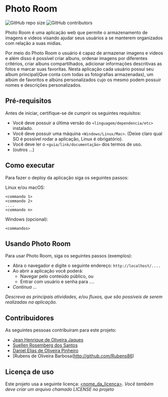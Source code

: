 # Photo Room

<!--- Exemplos de badges. Acesse https://shields.io para outras opções. Você pode querer incluir informações de dependencias, build, testes, licença, etc. --->
![GitHub repo size](https://img.shields.io/github/repo-size/hsborges/progweb-template)
![GitHub contributors](https://img.shields.io/github/contributors/hsborges/progweb-template)

Photo Room é uma aplicação web que permite o armazenamento de imagens e videos visando ajudar seus usuários a se manterem organizados com relação a suas midias. 

<!--Coloque aqui linhas adicionais com informações sobre o que a aplicação faz. Sua introdução deve ser de no máximo 3 parágrafos, seja simples e objetivo para não sobrecarregar de detalhes desnecessários este espaço. Se necessário, crie novas seções abaixo. --->

Por meio do Photo Room o usuário é capaz de armazenar imagens e videos e além disso é possível criar albuns, ordenar imagens por diferentes critérios, criar albuns compartilhados, adicionar informações descritivas as fotos e marcar suas favoritas. Nesta aplicação cada usuário possuí seu album principal(Que conta com todas as fotografias armazenadas), um albúm de favoritos e albúns personalizados cujo os mesmo podem possuir nomes e descrições personalizados.

## Pré-requisitos

Antes de iniciar, certifique-se de cumprir os seguintes requisitos:
<!--- Estes são alguns exemplos de requisitos. Adicione, duplique e remove como necessário --->
* Você deve possuir a última versão do `<linguagem/dependencia/etc>` instalado.
* Você deve possuir uma máquina `<Windows/Linux/Mac>`. (Deixe claro qual SO é possível rodar a aplicação, Linux é obrigatório).
* Você deve ler o `<guia/link/documentação>` dos termos de uso.
* (outros ...)

## Como executar

Para fazer o deploy da aplicação siga os seguintes passos:

Linux e/ou macOS:
```
<commando 1>
<commando 2>
....
<commando n>
```

Windows (opcional):
```
<commandos>
```

## Usando Photo Room

Para usar Photo Room, siga os seguintes passos (exemplos):

* Abra o navegador e digite o seguinte endereço: `http://localhost/....`
* Ao abrir a aplicação você poderá:
  * Navegar pelo conteúdo público, ou
  * Entrar com usuário e senha para ....
* *Continua ...*  

*Descreva as principais atividades, e/ou fluxos, que são possíveis de serem realizadas na aplicação.*

## Contribuidores

As seguintes pessoas contribuiram para este projeto:

* [Jean Henrique de Oliveira Jaques](https://github.com/jeanhjaques)
* [Suellen Rosemberg dos Santos](https://github.com/suellenRosemberg)
* [Daniel Elias de Oliveira Pinheiro](https://github.com/deopmaster)
* [Rubens de Oliveira Barbosa(http://github.com/Rubens86)

## Licença de uso

<!--- Se não tiver certeza de qual, verifique este site: https://choosealicense.com/--->
Este projeto usa a seguinte licença: [<nome_da_licenca>](<link>).
*Você também deve criar um arquivo chamado LICENSE no projeto*
